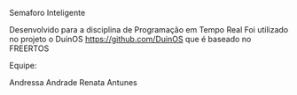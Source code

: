 Semaforo Inteligente

Desenvolvido para a disciplina de Programação em Tempo Real
Foi utilizado no projeto o DuinOS https://github.com/DuinOS que é baseado no FREERTOS

Equipe:

Andressa Andrade
Renata Antunes

